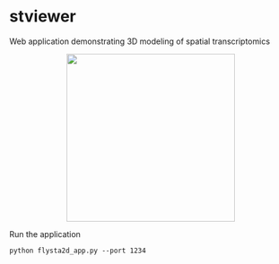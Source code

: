 # stviewer


Web application demonstrating 3D modeling of spatial transcriptomics


<p align="center">
  <img height="300" src="https://github.com/Yao-14/stviwer/blob/main/img/stviewer.PNG" />
</p


# Run the application

``python flysta2d_app.py --port 1234``
